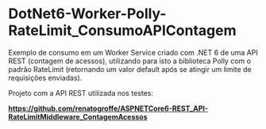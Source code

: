 # DotNet6-Worker-Polly-RateLimit_ConsumoAPIContagem
Exemplo de consumo em um Worker Service criado com .NET 6 de uma API REST (contagem de acessos), utilizando para isto a biblioteca Polly com o padrão RateLimit (retornando um valor default após se atingir um limite de requisições enviadas).

Projeto com a API REST utilizada nos testes:

**https://github.com/renatogroffe/ASPNETCore6-REST_API-RateLimitMiddleware_ContagemAcessos**